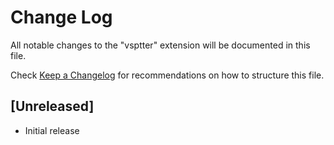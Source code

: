 # Change Log

All notable changes to the "vsptter" extension will be documented in this file.

Check [Keep a Changelog](http://keepachangelog.com/) for recommendations on how to structure this file.

## [Unreleased]

- Initial release